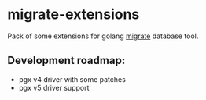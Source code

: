 # migrate-extensions

Pack of some extensions for golang [migrate](https://github.com/golang-migrate/migrate) 
database tool.

## Development roadmap:

- pgx v4 driver with some patches
- pgx v5 driver support
